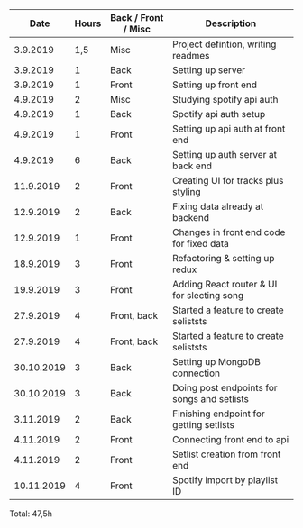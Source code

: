 | Date       | Hours | Back / Front / Misc | Description                                 |
| ---------- | ----- | ------------------- | ------------------------------------------- |
| 3.9.2019   | 1,5   | Misc                | Project defintion, writing readmes          |
| 3.9.2019   | 1     | Back                | Setting up server                           |
| 3.9.2019   | 1     | Front               | Setting up front end                        |
| 4.9.2019   | 2     | Misc                | Studying spotify api auth                   |
| 4.9.2019   | 1     | Back                | Spotify api auth setup                      |
| 4.9.2019   | 1     | Front               | Setting up api auth at front end            |
| 4.9.2019   | 6     | Back                | Setting up auth server at back end          |
| 11.9.2019  | 2     | Front               | Creating UI for tracks plus styling         |
| 12.9.2019  | 2     | Back                | Fixing data already at backend              |
| 12.9.2019  | 1     | Front               | Changes in front end code for fixed data    |
| 18.9.2019  | 3     | Front               | Refactoring & setting up redux              |
| 19.9.2019  | 3     | Front               | Adding React router & UI for slecting song  |
| 27.9.2019  | 4     | Front, back         | Started a feature to create seliststs       |
| 27.9.2019  | 4     | Front, back         | Started a feature to create seliststs       |
| 30.10.2019 | 3     | Back                | Setting up MongoDB connection               |
| 30.10.2019 | 3     | Back                | Doing post endpoints for songs and setlists |
| 3.11.2019  | 2     | Back                | Finishing endpoint for getting setlists     |
| 4.11.2019  | 2     | Front               | Connecting front end to api                 |
| 4.11.2019  | 2     | Front               | Setlist creation from front end             |
| 10.11.2019 | 4     | Front               | Spotify import by playlist ID               |

Total: 47,5h
